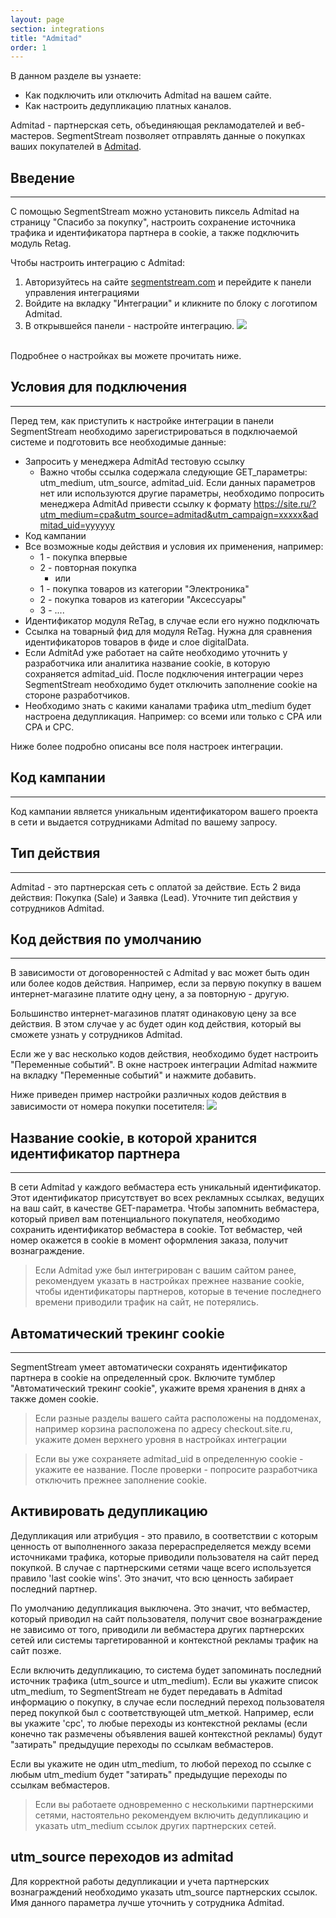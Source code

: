 ```yaml
---
layout: page
section: integrations
title: "Admitad"
order: 1
---
```


В данном разделе вы узнаете:
* Как подключить или отключить Admitad на вашем сайте.
* Как настроить дедупликацию платных каналов.

Admitad - партнерская сеть, объединяющая рекламодателей и веб-мастеров. SegmentStream позволяет отправлять данные о покупках ваших покупателей в [Admitad](https://admitad.com/ru).

## Введение
------
С помощью SegmentStream можно установить пиксель Admitad на страницу "Спасибо за покупку", настроить сохранение источника трафика и идентификатора партнера в cookie, а также подключить модуль Retag.

Чтобы настроить интеграцию с Admitad:
1. Авторизуйтесь на сайте [segmentstream.com](https://admin.segmentstream.com/) и перейдите к панели управления интеграциями
2. Войдите на вкладку "Интеграции" и кликните по блоку с логотипом Admitad.
3. В открывшейся панели - настройте интеграцию.
![](/img/integrations.admitad.1.png)
<br />
Подробнее о настройках вы можете прочитать ниже.

## Условия для подключения
------
Перед тем, как приступить к настройке интеграции в панели SegmentStream необходимо зарегистрироваться в подключаемой системе и подготовить все необходимые данные:
 - Запросить у менеджера AdmitAd тестовую ссылку
    - Важно чтобы ссылка содержала следующие GET_параметры: utm_medium, utm_source, admitad_uid. Если данных параметров нет или используются другие параметры, необходимо попросить менеджера AdmitAd привести ссылку к формату https://site.ru/?utm_medium=cpa&utm_source=admitad&utm_campaign=xxxxx&admitad_uid=yyyyyy
 - Код кампании
 - Все возможные коды действия и условия их применения, например:
    - 1 - покупка впервые
    - 2 - повторная покупка
      - или
    - 1 - покупка товаров из категории "Электроника"
    - 2 - покупка товаров из категории "Аксессуары"
    - 3 - ....
 - Идентификатор модуля ReTag, в случае если его нужно подключать
 - Ссылка на товарный фид для модуля ReTag. Нужна для сравнения идентификаторов товаров в фиде и слое digitalData.
 - Если AdmitAd уже работает на сайте необходимо уточнить у разработчика или аналитика название cookie, в которую сохраняется admitad_uid. После подключения интеграции через SegmentStream необходимо будет отключить заполнение cookie на стороне разработчиков.
 - Необходимо знать с какими каналами трафика utm_medium будет настроена дедупликация. Например: со всеми или только с CPA или CPA и CPC.

 Ниже более подробно описаны все поля настроек интеграции.

## Код кампании
------
Код кампании является уникальным идентификатором вашего проекта в сети и выдается сотрудниками Admitad по вашему запросу.

## Тип действия
------
Admitad - это партнерская сеть с оплатой за действие. Есть 2 вида действия: Покупка (Sale) и Заявка (Lead). Уточните тип действия у сотрудников Admitad.

## Код действия по умолчанию
------
В зависимости от договоренностей с Admitad у вас может быть один или более кодов действия. Например, если за первую покупку в вашем интернет-магазине платите одну цену, а за повторную - другую.

Большинство интернет-магазинов платят одинаковую цену за все действия.  В этом случае у ас будет один код действия, который вы сможете узнать у сотрудников Admitad.

Если же у вас несколько кодов действия, необходимо будет настроить "Переменные событий".
В окне настроек интеграции Admitad нажмите на вкладку "Переменные событий" и нажмите добавить.

Ниже приведен пример настройки различных кодов действия в зависимости от номера покупки посетителя:
![](/img/integrations.admitad.2.png)


## Название cookie, в которой хранится идентификатор партнера
------
В сети Admitad у каждого вебмастера есть уникальный идентификатор. Этот идентификатор присутствует во всех рекламных ссылках, ведущих на ваш сайт, в качестве GET-параметра. Чтобы запомнить вебмастера, который привел вам потенциального покупателя, необходимо сохранить идентификатор вебмастера в cookie. Тот вебмастер, чей номер окажется в cookie в момент оформления заказа, получит вознаграждение.

> Если Admitad уже был интегрирован с вашим сайтом ранее, рекомендуем указать в настройках прежнее название cookie, чтобы идентификаторы партнеров, которые в течение последнего времени приводили трафик на сайт, не потерялись.

## Автоматический трекинг cookie
------
SegmentStream умеет автоматически сохранять идентификатор партнера в cookie на определенный срок.
Включите тумблер "Автоматический трекинг cookie", укажите время хранения в днях а также домен cookie.

> Если разные разделы вашего сайта расположены на поддоменах, например корзина расположена по адресу checkout.site.ru, укажите домен верхнего уровня в настройках интеграции

> Если вы уже сохраняете admitad_uid в определенную cookie - укажите ее название. После проверки - попросите разработчика отключить прежнее заполнение cookie.

## Активировать дедупликацию
Дедупликация или атрибуция - это правило, в соответствии с которым ценность от выполненного заказа перераспределяется между всеми источниками трафика, которые приводили пользователя на сайт перед покупкой. В случае с партнерскими сетями чаще всего используется правило 'last cookie wins'. Это значит, что всю ценность забирает последний партнер.

По умолчанию дедупликация выключена. Это значит, что вебмастер, который приводил на сайт пользователя, получит свое вознаграждение не зависимо от того, приводили ли вебмастера других партнерских сетей или системы таргетированной и контекстной рекламы трафик на сайт позже.

Если включить дедупликацию, то система будет запоминать последний источник трафика (utm_source и utm_medium).
Если вы укажите список utm_medium, то SegmentStream не будет передавать в Admitad информацию о покупку, в случае если последний переход пользователя перед покупкой был с соответствующей utm_меткой. Например, если вы укажите 'cpc', то любые переходы из контекстной рекламы (если конечно так размечены объявления вашей контекстной рекламы) будут "затирать" предыдущие переходы по ссылкам вебмастеров.

Если вы укажите не один utm_medium, то любой переход по ссылке с любым utm_medium будет "затирать" предыдущие переходы по ссылкам вебмастеров.

> Если вы работаете одновременно с несколькими партнерскими сетями, настоятельно рекомендуем включить дедупликацию и указать utm_medium ссылок других партнерских сетей.

## utm_source переходов из admitad
Для корректной работы дедупликации и учета партнерских вознаграждений необходимо указать utm_source партнерских ссылок. Имя данного параметра лучше уточнить у сотрудника Admitad.
